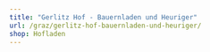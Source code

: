 ```yaml
---
title: "Gerlitz Hof - Bauernladen und Heuriger"
url: /graz/gerlitz-hof-bauernladen-und-heuriger/
shop: Hofladen
---
```

